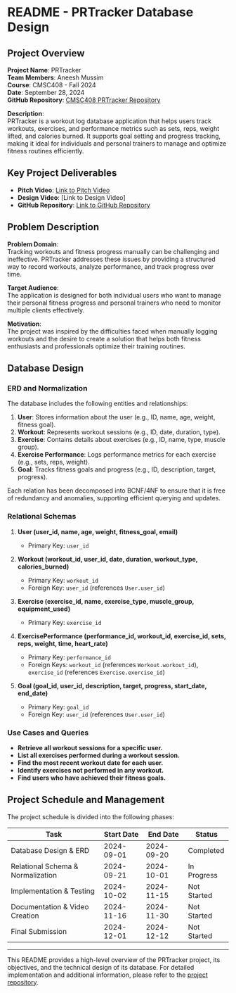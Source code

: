 # README - PRTracker Database Design

## Project Overview

**Project Name**: PRTracker  
**Team Members**: Aneesh Mussim  
**Course**: CMSC408 - Fall 2024  
**Date**: September 28, 2024  
**GitHub Repository**: [CMSC408 PRTracker Repository](https://github.com/cmsc-vcu/cmsc408-fa2024-proj-prtracker)

**Description**:  
PRTracker is a workout log database application that helps users track workouts, exercises, and performance metrics such as sets, reps, weight lifted, and calories burned. It supports goal setting and progress tracking, making it ideal for individuals and personal trainers to manage and optimize fitness routines efficiently.

## Key Project Deliverables

- **Pitch Video**: [Link to Pitch Video](https://vcu.zoom.us/rec/share/gascYdsbK6lqeeTMTMOQ3bQaF_fnZxWFh8HHY_qqIAxMjVpi8BC8G21l77p-KOjw.8zr0bD4BpXU7E9Vu?startTime=1726086844000)
- **Design Video**: [Link to Design Video]
- **GitHub Repository**: [Link to GitHub Repository](https://github.com/cmsc-vcu/cmsc408-fa2024-proj-prtracker)

## Problem Description

**Problem Domain**:  
Tracking workouts and fitness progress manually can be challenging and ineffective. PRTracker addresses these issues by providing a structured way to record workouts, analyze performance, and track progress over time.

**Target Audience**:  
The application is designed for both individual users who want to manage their personal fitness progress and personal trainers who need to monitor multiple clients effectively.

**Motivation**:  
The project was inspired by the difficulties faced when manually logging workouts and the desire to create a solution that helps both fitness enthusiasts and professionals optimize their training routines.

## Database Design

### ERD and Normalization

The database includes the following entities and relationships:

1. **User**: Stores information about the user (e.g., ID, name, age, weight, fitness goal).
2. **Workout**: Represents workout sessions (e.g., ID, date, duration, type).
3. **Exercise**: Contains details about exercises (e.g., ID, name, type, muscle group).
4. **Exercise Performance**: Logs performance metrics for each exercise (e.g., sets, reps, weight).
5. **Goal**: Tracks fitness goals and progress (e.g., ID, description, target, progress).

Each relation has been decomposed into BCNF/4NF to ensure that it is free of redundancy and anomalies, supporting efficient querying and updates.

### Relational Schemas

1. **User (user_id, name, age, weight, fitness_goal, email)**  
   - Primary Key: `user_id`

2. **Workout (workout_id, user_id, date, duration, workout_type, calories_burned)**  
   - Primary Key: `workout_id`  
   - Foreign Key: `user_id` (references `User.user_id`)

3. **Exercise (exercise_id, name, exercise_type, muscle_group, equipment_used)**  
   - Primary Key: `exercise_id`

4. **ExercisePerformance (performance_id, workout_id, exercise_id, sets, reps, weight, time, heart_rate)**  
   - Primary Key: `performance_id`  
   - Foreign Keys: `workout_id` (references `Workout.workout_id`), `exercise_id` (references `Exercise.exercise_id`)

5. **Goal (goal_id, user_id, description, target, progress, start_date, end_date)**  
   - Primary Key: `goal_id`  
   - Foreign Key: `user_id` (references `User.user_id`)

### Use Cases and Queries

- **Retrieve all workout sessions for a specific user.**
- **List all exercises performed during a workout session.**
- **Find the most recent workout date for each user.**
- **Identify exercises not performed in any workout.**
- **Find users who have achieved their fitness goals.**

## Project Schedule and Management

The project schedule is divided into the following phases:

| Task                              | Start Date | End Date   | Status     |
|-----------------------------------|------------|------------|------------|
| Database Design & ERD             | 2024-09-01 | 2024-09-20 | Completed  |
| Relational Schema & Normalization | 2024-09-21 | 2024-10-01 | In Progress|
| Implementation & Testing          | 2024-10-02 | 2024-11-15 | Not Started|
| Documentation & Video Creation    | 2024-11-16 | 2024-11-30 | Not Started|
| Final Submission                  | 2024-12-01 | 2024-12-12 | Not Started|

---

This README provides a high-level overview of the PRTracker project, its objectives, and the technical design of its database. For detailed implementation and additional information, please refer to the [project repository](https://github.com/cmsc-vcu/cmsc408-fa2024-proj-prtracker).
